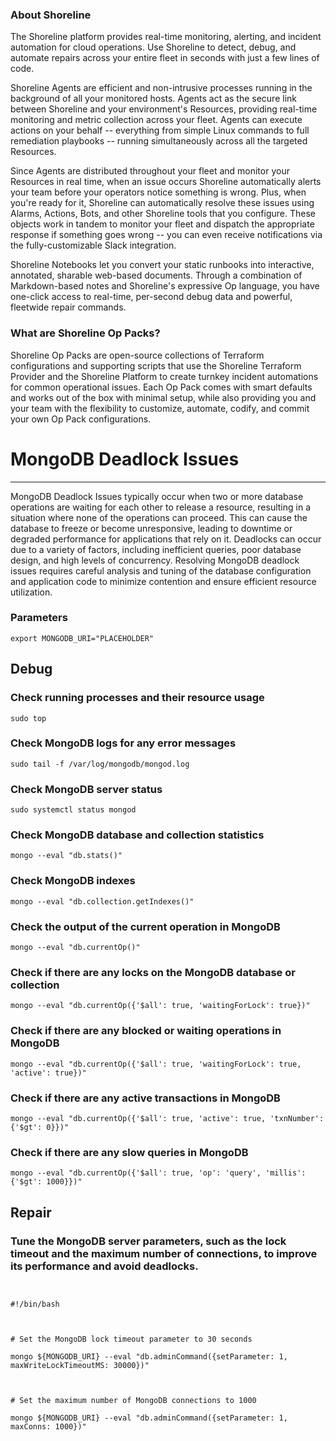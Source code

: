 
### About Shoreline
The Shoreline platform provides real-time monitoring, alerting, and incident automation for cloud operations. Use Shoreline to detect, debug, and automate repairs across your entire fleet in seconds with just a few lines of code.

Shoreline Agents are efficient and non-intrusive processes running in the background of all your monitored hosts. Agents act as the secure link between Shoreline and your environment's Resources, providing real-time monitoring and metric collection across your fleet. Agents can execute actions on your behalf -- everything from simple Linux commands to full remediation playbooks -- running simultaneously across all the targeted Resources.

Since Agents are distributed throughout your fleet and monitor your Resources in real time, when an issue occurs Shoreline automatically alerts your team before your operators notice something is wrong. Plus, when you're ready for it, Shoreline can automatically resolve these issues using Alarms, Actions, Bots, and other Shoreline tools that you configure. These objects work in tandem to monitor your fleet and dispatch the appropriate response if something goes wrong -- you can even receive notifications via the fully-customizable Slack integration.

Shoreline Notebooks let you convert your static runbooks into interactive, annotated, sharable web-based documents. Through a combination of Markdown-based notes and Shoreline's expressive Op language, you have one-click access to real-time, per-second debug data and powerful, fleetwide repair commands.

### What are Shoreline Op Packs?
Shoreline Op Packs are open-source collections of Terraform configurations and supporting scripts that use the Shoreline Terraform Provider and the Shoreline Platform to create turnkey incident automations for common operational issues. Each Op Pack comes with smart defaults and works out of the box with minimal setup, while also providing you and your team with the flexibility to customize, automate, codify, and commit your own Op Pack configurations.

# MongoDB Deadlock Issues
---

MongoDB Deadlock Issues typically occur when two or more database operations are waiting for each other to release a resource, resulting in a situation where none of the operations can proceed. This can cause the database to freeze or become unresponsive, leading to downtime or degraded performance for applications that rely on it. Deadlocks can occur due to a variety of factors, including inefficient queries, poor database design, and high levels of concurrency. Resolving MongoDB deadlock issues requires careful analysis and tuning of the database configuration and application code to minimize contention and ensure efficient resource utilization.

### Parameters
```shell
export MONGODB_URI="PLACEHOLDER"
```

## Debug

### Check running processes and their resource usage
```shell
sudo top
```

### Check MongoDB logs for any error messages
```shell
sudo tail -f /var/log/mongodb/mongod.log
```

### Check MongoDB server status
```shell
sudo systemctl status mongod
```

### Check MongoDB database and collection statistics
```shell
mongo --eval "db.stats()"
```

### Check MongoDB indexes
```shell
mongo --eval "db.collection.getIndexes()"
```

### Check the output of the current operation in MongoDB
```shell
mongo --eval "db.currentOp()"
```

### Check if there are any locks on the MongoDB database or collection
```shell
mongo --eval "db.currentOp({'$all': true, 'waitingForLock': true})"
```

### Check if there are any blocked or waiting operations in MongoDB
```shell
mongo --eval "db.currentOp({'$all': true, 'waitingForLock': true, 'active': true})"
```

### Check if there are any active transactions in MongoDB
```shell
mongo --eval "db.currentOp({'$all': true, 'active': true, 'txnNumber': {'$gt': 0}})"
```

### Check if there are any slow queries in MongoDB
```shell
mongo --eval "db.currentOp({'$all': true, 'op': 'query', 'millis': {'$gt': 1000}})"
```

## Repair

### Tune the MongoDB server parameters, such as the lock timeout and the maximum number of connections, to improve its performance and avoid deadlocks.
```shell


#!/bin/bash



# Set the MongoDB lock timeout parameter to 30 seconds

mongo ${MONGODB_URI} --eval "db.adminCommand({setParameter: 1, maxWriteLockTimeoutMS: 30000})"



# Set the maximum number of MongoDB connections to 1000

mongo ${MONGODB_URI} --eval "db.adminCommand({setParameter: 1, maxConns: 1000})"


```